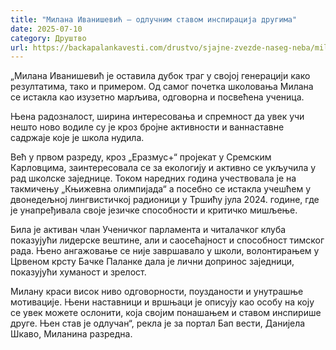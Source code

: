 ```yaml
---
title: "Милана Иванишевић – одлучним ставом инспирација другима"
date: 2025-07-10
category: Друштво
url: https://backapalankavesti.com/drustvo/sjajne-zvezde-naseg-neba/milana-ivanisevic-odlucnim-stavom-inspiracija-drugima/
---
```


„Милана Иванишевић је оставила дубок траг у својој генерацији како резултатима, тако и примером. Од самог почетка школовања Милана се истакла као изузетно марљива, одговорна и посвећена ученица.

Њена радозналост, ширина интересовања и спремност да увек учи нешто ново водиле су је кроз бројне активности и ваннаставне садржаје које је школа нудила.

Већ у првом разреду, кроз „Еразмус+“ пројекат у Сремским Карловцима, заинтересовала се за екологију и активно се укључила у рад школске заједнице. Током наредних година учествовала је на такмичењу „Књижевна олимпијада“ а посебно се истакла учешћем у двонедељној лингвистичкој радионици у Тршићу јула 2024. године, где је унапређивала своје језичке способности и критичко мишљење.

Била је активан члан Ученичког парламента и читалачког клуба показујући лидерске вештине, али и саосећајност и способност тимског рада. Њено ангажовање се није завршавало у школи, волонтирањем у Црвеном крсту Бачке Паланке дала је лични допринос заједници, показујући хуманост и зрелост.

Милану краси висок ниво одговорности, поузданости и унутрашње мотивације. Њени наставници и вршњаци је описују као особу на коју се увек можете ослонити, која својим понашањем и ставом инспирише друге. Њен став је одлучан“, рекла је за портал Бап вести, Данијела Шкаво, Миланина разредна.
